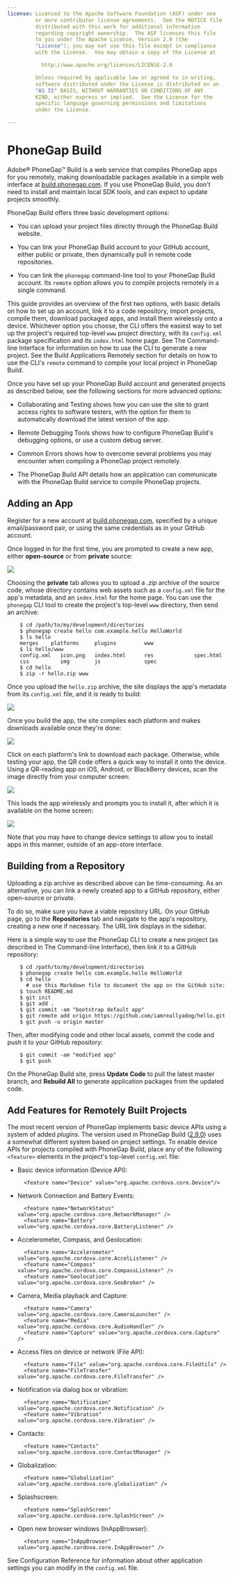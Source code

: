 ```yaml
---
license: Licensed to the Apache Software Foundation (ASF) under one
         or more contributor license agreements.  See the NOTICE file
         distributed with this work for additional information
         regarding copyright ownership.  The ASF licenses this file
         to you under the Apache License, Version 2.0 (the
         "License"); you may not use this file except in compliance
         with the License.  You may obtain a copy of the License at

           http://www.apache.org/licenses/LICENSE-2.0

         Unless required by applicable law or agreed to in writing,
         software distributed under the License is distributed on an
         "AS IS" BASIS, WITHOUT WARRANTIES OR CONDITIONS OF ANY
         KIND, either express or implied.  See the License for the
         specific language governing permissions and limitations
         under the License.

---
```


# PhoneGap Build

Adobe&reg; PhoneGap&trade; Build is a web service that compiles
PhoneGap apps for you remotely, making downloadable packages available
in a simple web interface at
[build.phonegap.com](http://build.phonegap.com). If you use PhoneGap
Build, you don't need to install and maintain local SDK tools, and can
expect to update projects smoothly.

PhoneGap Build offers three basic development options:

* You can upload your project files directly through the PhoneGap
  Build website.

* You can link your PhoneGap Build account to your GitHub account,
  either public or private, then dynamically pull in remote code
  repositories.

* You can link the `phonegap` command-line tool to your PhoneGap Build
  account. Its `remote` option allows you to compile projects remotely
  in a single command.

This guide provides an overview of the first two options, with basic
details on how to set up an account, link it to a code repository,
import projects, compile them, download packaged apps, and install
them wirelessly onto a device.  Whichever option you choose, the CLI
offers the easiest way to set up the project's required top-level
`www` project directory, with its `config.xml` package specification
and its `index.html` home page.  See The Command-line Interface for
information on how to use the CLI to generate a new project.  See the
Build Applications Remotely section for details on how to use the
CLI's `remote` command to compile your local project in PhoneGap
Build.

<!-- Q: is CLI's `login` command required once per project? -->

Once you have set up your PhoneGap Build account and generated
projects as described below, see the following sections for more
advanced options:

* Collaborating and Testing shows how you can use the site to grant
  access rights to software testers, with the option for them to
  automatically download the latest version of the app.

* Remote Debugging Tools shows how to configure PhoneGap Build's
  debugging options, or use a custom debug server.

* Common Errors shows how to overcome several problems you may
  encounter when compiling a PhoneGap project remotely.

* The PhoneGap Build API details how an application can communicate
  with the PhoneGap Build service to compile PhoneGap projects.

## Adding an App

Register for a new account at
[build.phonegap.com](https://build.phonegap.com), specified by a
unique email/password pair, or using the same credentials as in your
GitHub account.

Once logged in for the first time, you are prompted to create a new
app, either __open-source__ or from __private__ source:

![](img/guide/phonegap-build/pgbuild_newapp.png)

Choosing the __private__ tab allows you to upload a _.zip_ archive of
the source code, whose directory contains web assets such as a
`config.xml` file for the app's metadata, and an `index.html` for the
home page. You can use the `phonegap` CLI tool to create the project's
top-level `www` directory, then send an archive:

        $ cd /path/to/my/development/directories
        $ phonegap create hello com.example.hello HelloWorld
        $ ls hello
        merges    platforms     plugins         www
        $ ls hello/www
        config.xml   icon.png   index.html      res             spec.html
        css          img        js              spec
        $ cd hello
        $ zip -r hello.zip www

Once you upload the `hello.zip` archive, the site displays the app's
metadata from its `config.xml` file, and it is ready to build:

![](img/guide/phonegap-build/pgbuild_listapp.png)

Once you build the app, the site compiles each platform and makes
downloads available once they're done:

![](img/guide/phonegap-build/pgbuild_builtapp.png)

Click on each platform's link to download each package.  Otherwise,
while testing your app, the QR code offers a quick way to install it
onto the device.  Using a QR-reading app on iOS, Android, or
BlackBerry devices, scan the image directly from your computer screen:

![](img/guide/phonegap-build/pgbuild_qr.png)

This loads the app wirelessly and prompts you to install it, after
which it is available on the home screen:

![](img/guide/phonegap-build/pgbuild_onAndroid.png)

Note that you may have to change device settings to allow you to
install apps in this manner, outside of an app-store interface.

## Building from a Repository

<!-- 2DO: add screen shots showing github UI -->

Uploading a zip archive as described above can be time-consuming. As
an alternative, you can link a newly created app to a GitHub
repository, either open-source or private.

To do so, make sure you have a viable repository URL. On your GitHub
page, go to the __Repositories__ tab and navigate to the app's
repository, creating a new one if necessary. The URL link displays in
the sidebar.

Here is a simple way to use the PhoneGap CLI to create a new project
(as described in The Command-line Interface), then link it to a GitHub
repository:

        $ cd /path/to/my/development/directories
        $ phonegap create hello com.example.hello HelloWorld
        $ cd hello
          # use this Markdown file to document the app on the GitHub site:
        $ touch README.md
        $ git init
        $ git add .
        $ git commit -am "bootstrap default app"
        $ git remote add origin https://github.com/iamreallyadog/hello.git
        $ git push -u origin master

Then, after modifying code and other local assets, commit the code and
push it to your GitHub repository:

        $ git commit -am "modified app"
        $ git push

On the PhoneGap Build site, press __Update Code__ to pull the latest
master branch, and __Rebuild All__ to generate application packages
from the updated code.

## Add Features for Remotely Built Projects

<!-- NOTE: VERSION-specific content -->

The most recent version of PhoneGap implements basic device APIs using
a system of added _plugins_. The version used in PhoneGap Build
([2.9.0](http://docs.phonegap.com/en/2.9.0)) uses a somewhat different
system based on project settings. To enable device APIs for projects
compiled with PhoneGap Build, place any of the following `<feature>`
elements in the project's top-level `config.xml` file:

* Basic device information (Device API):

        <feature name="Device" value="org.apache.cordova.core.Device"/>

* Network Connection and Battery Events:

        <feature name="NetworkStatus" value="org.apache.cordova.core.NetworkManager" />
        <feature name="Battery" value="org.apache.cordova.core.BatteryListener" />

* Accelerometer, Compass, and Geolocation:

        <feature name="Accelerometer" value="org.apache.cordova.core.AccelListener" />
        <feature name="Compass" value="org.apache.cordova.core.CompassListener" />
        <feature name="Geolocation" value="org.apache.cordova.core.GeoBroker" />

* Camera, Media playback and Capture:

        <feature name="Camera" value="org.apache.cordova.core.CameraLauncher" />
        <feature name="Media" value="org.apache.cordova.core.AudioHandler" />
        <feature name="Capture" value="org.apache.cordova.core.Capture" />

* Access files on device or network (File API):

        <feature name="File" value="org.apache.cordova.core.FileUtils" />
        <feature name="FileTransfer" value="org.apache.cordova.core.FileTransfer" />

* Notification via dialog box or vibration:

        <feature name="Notification" value="org.apache.cordova.core.Notification" />
        <feature name="Vibration" value="org.apache.cordova.core.Vibration" />

* Contacts:

        <feature name="Contacts" value="org.apache.cordova.core.ContactManager" />

* Globalization:

        <feature name="Globalization" value="org.apache.cordova.core.globalization" />

* Splashscreen:

        <feature name="SplashScreen" value="org.apache.cordova.core.SplashScreen" />

* Open new browser windows (InAppBrowser):

        <feature name="InAppBrowser" value="org.apache.cordova.core.InAppBrowser" />

See Configuration Reference for information about other application
settings you can modify in the `config.xml` file.

<!--

## validate existing download instructions...

Now for the apps themselves. It's not too difficult to install them
directly, depending on which platform you're using:

* __Android__: ensure your Android device can install `apk` files from
  unknown sources

* enter __Settings__ --&gt; __Applications__ --&gt; and enable
  __Unkown Sources__

* __webOS__: You cannot install webOS packages (`ipk` files) directly
  from the web; use Palm's `palm-install` utility for this

* __Symbian__: Download and open the `wgz` file on your device. Done!

* __BlackBerry__: Hit the `OTA install` link and follow the
  instructions on your device. We currently just support BlackBerry OS
  5.0 and above

* __Windows Phone__: You cannot install Windows Phone packages
  directly from the web; you will need to use Microsoft's tools

-->
